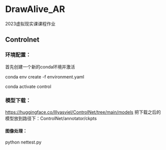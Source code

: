 # DrawAlive_AR
2023虚拟现实课课程作业

## Controlnet
### 环境配置：
首先创建一个新的conda环境并激活

conda env create -f environment.yaml

conda activate control

### 模型下载：
https://huggingface.co/lllyasviel/ControlNet/tree/main/models
把下载之后的模型放到路径下：ControlNet/annotator/ckpts

#### 图像处理：
python nettest.py
